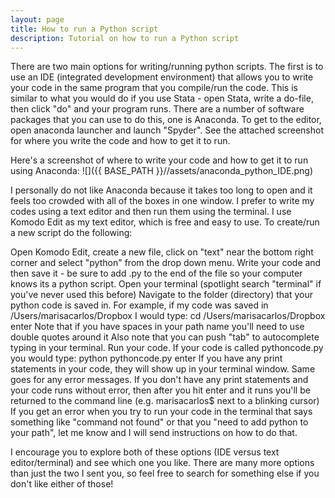 ```yaml
---
layout: page
title: How to run a Python script
description: Tutorial on how to run a Python script
---
```


There are two main options for writing/running python scripts. The first is to use an IDE (integrated development environment) that allows you to write your code in the same program that you compile/run the code. This is similar to what you would do if you use Stata - open Stata, write a do-file, then click "do" and your program runs. There are a number of software packages that you can use to do this, one is Anaconda. To get to the editor, open anaconda launcher and launch "Spyder". See the attached screenshot for where you write the code and how to get it to run.

Here's a screenshot of where to write your code and how to get it to run using Anaconda:
![]({{ BASE_PATH }}//assets/anaconda_python_IDE.png)


I personally do not like Anaconda because it takes too long to open and it feels too crowded with all of the boxes in one window. I prefer to write my codes using a text editor and then run them using the terminal. I use Komodo Edit as my text editor, which is free and easy to use.  To create/run a new script do the following: 


Open Komodo Edit, create a new file, click on "text" near the bottom right corner and select "python" from the drop down menu. 
Write your code and then save it - be sure to add .py to the end of the file so your computer knows its a python script.
Open your terminal (spotlight search "terminal" if you've never used this before)
Navigate to the folder (directory) that your python code is saved in. For example, if my code was saved in /Users/marisacarlos/Dropbox I would type:
cd /Users/marisacarlos/Dropbox 
enter
Note that if you have spaces in your path name you'll need to use double quotes around it
Also note that you can push "tab" to autocomplete typing in your terminal. 
Run your code. If your code is called pythoncode.py you would type:
python pythoncode.py
enter
If you have any print statements in your code, they will show up in your terminal window. Same goes for any error messages. If you don't have any print statements and your code runs without error, then after you hit enter and it runs you'll be returned to the command line (e.g. marisacarlos$ next to a blinking cursor)
If you get an error when you try to run your code in the terminal that says something like "command not found" or that you "need to add python to your path", let me know and I will send instructions on how to do that.

I encourage you to explore both of these options (IDE versus text editor/terminal) and see which one you like. There are many more options than just the two I sent you, so feel free to search for something else if you don't like either of those! 